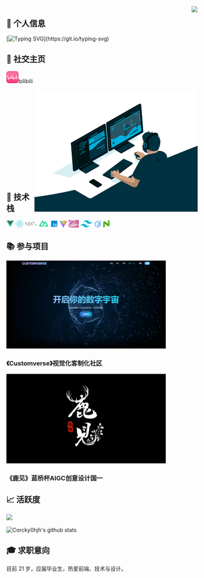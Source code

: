 <img  align="right" src="https://count.getloli.com/get/@:Corcky0hjh?theme=rule34">

## **👋 个人信息**

[![Typing SVG](https://readme-typing-svg.demolab.com?font=%E2%80%8CBarlow&weight=900&size=42&pause=1500&color=2EB8F7&vCenter=true&width=880&height=120&lines=I+am+Corcky%2C+a+visual+front-end+developer.;22+now%2C+come+and+get+to+know+me.;Glad+to+progress+together+with+you!)](https://git.io/typing-svg)

## **📱 社交主页**

<a href="https://space.bilibili.com/393842136"><code><img height="32" width="32" src="./img/bilibili.png" /></code></a>bilibili

<img  align="right" alt="GIF" src="./img/code.gif" width="430" />
</br>
</br>
</br>
</br>
</br>
</br>
</br>
</br>
</br>
</br>
</br>
</br>
</br>
</br>

## **💼 技术栈**

<a href="https://v3.cn.vuejs.org"><code><img height="20" src="./img/vue.png" /></code></a>
<a href="https://reactjs.org"><code><img height="20" src="./img/react.svg" /></code></a>
<a href="https://nextjs.org/"><code><img height="20" src="./img/next.png" /></code></a>
<a href="https://nuxtjs.org.cn/"><code><img height="20" src="./img/nuxt.jpg" /></code></a>
<a href="https://www.tslang.cn/index.html"><code><img height="20" src="./img/typescript.png" /></code></a>
<a href="https://cn.vitejs.dev"><code><img height="20" src="./img/vite.png" /></code></a>
<a href="https://sass-lang.com"><code><img height="20" src="./img/sass.png" /></code></a>
<a href="https://tailwindcss.com"><code><img height="20" src="./img/tailwindcss.png" /></code></a>
<a href="https://element-plus.org"><code><img height="20" src="./img/element plus.svg" /></code></a>
<a href="https://www.naiveui.com/"><code><img height="20" src="./img/naivelogo.svg" /></code></a>

## **📚 参与项目**

<a href="https://www.bilibili.com/video/BV1tdVhzpEXw/?spm_id_from=333.1387.homepage.video_card.click" width="100%" height="100%" controls="controls">
<img alt="" src="./img/毕设.jpg" width="420" />
</a>

### 《Customverse》视觉化客制化社区

<a href="https://www.bilibili.com/video/BV1tdVhzpEXw/?spm_id_from=333.1387.homepage.video_card.click" width="100%" height="100%" controls="controls">
<img alt="" src="./img/鹿见.png" width="420" />
</a>

### 《鹿见》蓝桥杯AIGC创意设计国一

## **📈 活跃度**

[![](https://activity-graph.herokuapp.com/graph?username=Corcky0hjh&theme=dracula)](https://github.com/ashutosh00710/github-readme-activity-graph)

![Corcky0hjh's github stats](https://github-readme-stats.vercel.app/api?username=Corcky0hjh&show_icons=true&theme=vue)


## **🎓 求职意向**

目前 21 岁，应届毕业生，热爱前端、技术与设计。
